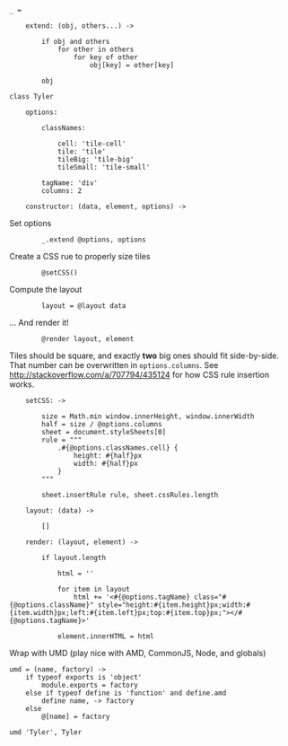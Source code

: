 
	_ =

		extend: (obj, others...) ->

			if obj and others
				for other in others
					for key of other
						obj[key] = other[key]

			obj

	class Tyler

		options:

			classNames:

				cell: 'tile-cell'
				tile: 'tile'
				tileBig: 'tile-big'
				tileSmall: 'tile-small'

			tagName: 'div'
			columns: 2

		constructor: (data, element, options) ->

Set options

			_.extend @options, options

Create a CSS rue to properly size tiles

			@setCSS()

Compute the layout

			layout = @layout data

... And render it!

			@render layout, element

Tiles should be square, and exactly **two** big ones should fit side-by-side. That number can be overwritten in `options.columns`. See http://stackoverflow.com/a/707794/435124 for how CSS rule insertion works.

		setCSS: ->

			size = Math.min window.innerHeight, window.innerWidth
			half = size / @options.columns
			sheet = document.styleSheets[0]
			rule = """
				.#{@options.classNames.cell} {
					height: #{half}px
					width: #{half}px
				}
			"""
			
			sheet.insertRule rule, sheet.cssRules.length

		layout: (data) ->

			[]

		render: (layout, element) ->

			if layout.length

				html = ''

				for item in layout
					html += '<#{@options.tagName} class="#{@options.className}" style="height:#{item.height}px;width:#{item.width}px;left:#{item.left}px;top:#{item.top}px;"></#{@options.tagName}>'

				element.innerHTML = html

Wrap with UMD (play nice with AMD, CommonJS, Node, and globals)

	umd = (name, factory) ->
		if typeof exports is 'object'
			module.exports = factory
		else if typeof define is 'function' and define.amd
			define name, -> factory
		else
			@[name] = factory

	umd 'Tyler', Tyler